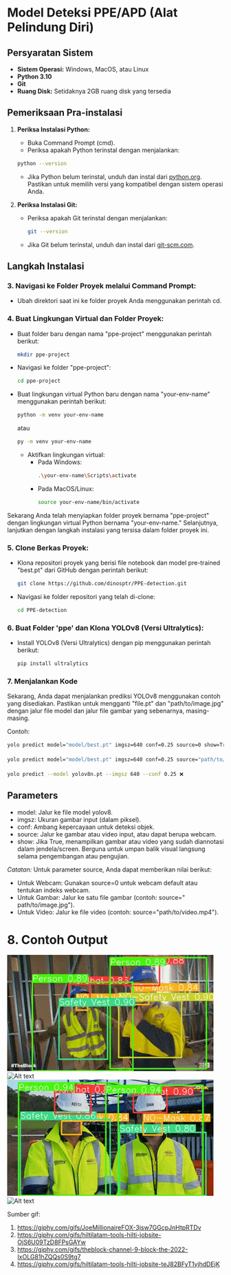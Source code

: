 # Model Deteksi PPE/APD (Alat Pelindung Diri)

## Persyaratan Sistem
- **Sistem Operasi:** Windows, MacOS, atau Linux
- **Python 3.10**
- **Git**
- **Ruang Disk:** Setidaknya 2GB ruang disk yang tersedia

## Pemeriksaan Pra-instalasi

1. **Periksa Instalasi Python:**
   - Buka Command Prompt (cmd).
   - Periksa apakah Python terinstal dengan menjalankan:
     
    ```bash
    python --version
    ```
     
   - Jika Python belum terinstal, unduh dan instal dari [python.org](https://www.python.org/downloads/). Pastikan untuk memilih versi yang kompatibel dengan sistem operasi Anda.

2. **Periksa Instalasi Git:**
   - Periksa apakah Git terinstal dengan menjalankan:
     ```bash
     git --version
     ```
   - Jika Git belum terinstal, unduh dan instal dari [git-scm.com](https://git-scm.com/downloads/).

## Langkah Instalasi

### 3. Navigasi ke Folder Proyek melalui Command Prompt:
   - Ubah direktori saat ini ke folder proyek Anda menggunakan perintah cd.

### 4. Buat Lingkungan Virtual dan Folder Proyek:
   - Buat folder baru dengan nama "ppe-project" menggunakan perintah berikut:
     ```bash
     mkdir ppe-project
     ```
   - Navigasi ke folder "ppe-project":
     ```bash
     cd ppe-project
     ```
   - Buat lingkungan virtual Python baru dengan nama "your-env-name" menggunakan perintah berikut:
     ```bash
     python -m venv your-env-name 
     ```
     atau 
     ```bash
     py -m venv your-env-name
     ```
     - Aktifkan lingkungan virtual:
       - Pada Windows:
         ```bash
         .\your-env-name\Scripts\activate
         ```
       - Pada MacOS/Linux:
         ```bash
         source your-env-name/bin/activate
         ```

Sekarang Anda telah menyiapkan folder proyek bernama "ppe-project" dengan lingkungan virtual Python bernama "your-env-name." Selanjutnya, lanjutkan dengan langkah instalasi yang tersisa dalam folder proyek ini.

### 5. Clone Berkas Proyek:
   - Klona repositori proyek yang berisi file notebook dan model pre-trained "best.pt" dari GitHub dengan perintah berikut:
     ```bash
     git clone https://github.com/dinosptr/PPE-detection.git
     ```
   - Navigasi ke folder repositori yang telah di-clone:
     ```bash
     cd PPE-detection
     ```

### 6. Buat Folder 'ppe' dan Klona YOLOv8 (Versi Ultralytics):
   - Install YOLOv8 (Versi Ultralytics) dengan pip menggunakan perintah berikut:
     ```bash
     pip install ultralytics
     ```

### 7. Menjalankan Kode
Sekarang, Anda dapat menjalankan prediksi YOLOv8 menggunakan contoh yang disediakan. Pastikan untuk mengganti "file.pt" dan "path/to/image.jpg" dengan jalur file model dan jalur file gambar yang sebenarnya, masing-masing.

Contoh:
```bash
yolo predict model="model/best.pt" imgsz=640 conf=0.25 source=0 show=True ✅

yolo predict model="model/best.pt" imgsz=640 conf=0.25 source="path/to/image.jpg" show=True✅

yolo predict --model yolov8n.pt --imgsz 640 --conf 0.25 ❌
```

## Parameters

- model: Jalur ke file model yolov8.
- imgsz: Ukuran gambar input (dalam piksel).
- conf: Ambang kepercayaan untuk deteksi objek.
- source: Jalur ke gambar atau video input, atau dapat berupa webcam.
- show: Jika True, menampilkan gambar atau video yang sudah diannotasi dalam jendela/screen. Berguna untuk umpan balik visual langsung selama pengembangan atau pengujian.

*Catatan:* Untuk parameter source, Anda dapat memberikan nilai berikut:
- Untuk Webcam: Gunakan source=0 untuk webcam default atau tentukan indeks webcam.
- Untuk Gambar: Jalur ke satu file gambar (contoh: source=" path/to/image.jpg").
- Untuk Video: Jalur ke file video (contoh: source="path/to/video.mp4").

# 8. Contoh Output
![Alt text](assets/giphy(1).gif)
![Alt text](assets/giphy(2).gif)
![Alt text](assets/giphy(3).gif)
![Alt text](assets/giphy(4).gif)

Sumber gif:
1. https://giphy.com/gifs/JoeMillionaireFOX-3jsw7GGcpJnHtpRTDv
2. https://giphy.com/gifs/hiltilatam-tools-hilti-jobsite-OjS6U09TzD8FPsGAYw
3. https://giphy.com/gifs/theblock-channel-9-block-the-2022-IxOLG81hZQQs0S9tg7
4. https://giphy.com/gifs/hiltilatam-tools-hilti-jobsite-teJ82BFyT1vjhdDEjK 
